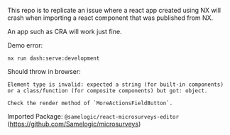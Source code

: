This repo is to replicate an issue where a react app created using NX will crash when importing a react component that was published from NX.

An app such as CRA will work just fine.

Demo error:

```
nx run dash:serve:development
```

Should throw in browser:

```
Element type is invalid: expected a string (for built-in components) or a class/function (for composite components) but got: object.

Check the render method of `MoreActionsFieldButton`.
```

Imported Package: `@samelogic/react-microsurveys-editor` (https://github.com/Samelogic/microsurveys)
